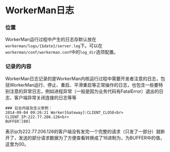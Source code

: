 # WorkerMan日志

### 位置

WorkerMan运行过程中产生的日志存默认放在```workerman/logs/{$date}/server.log```下。可以在```workerman/conf/workerman.conf```中的```log_dir```选项配置。

### 记录的内容
WorkerMan日志记录的是WorkerMan内核运行过程中需要开发者注意的日志，包括WorkerMan运行、停止、重启、平滑重启等正常操作的日志，也包含一些要特别注意的异常日志，例如进程异常（一般是因为业务代码有FatalError）退出的日志、客户端异常关闭连接的日志等等

```
### 日志内容及含义举例：
2014-09-04 09:26:21 Worker[Gateway]:CLIENT_CLOSE<br>
CLIENT_IP:222.77.206.126<br>
BUFFER:[00]
```

表示ip为222.77.206.126的客户端没有发完一个完整的请求（只发了一部分）就断开了，发送的部分请求数据为了方便查看转换成了16进制为，为BUFFER中的值，这里为00。

